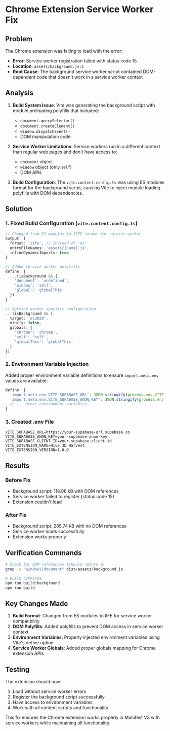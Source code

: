 # Chrome Extension Service Worker Fix

## Problem
The Chrome extension was failing to load with the error:
- **Error**: Service worker registration failed with status code 15
- **Location**: `assets/background.js:1`
- **Root Cause**: The background service worker script contained DOM-dependent code that doesn't work in a service worker context

## Analysis
1. **Build System Issue**: Vite was generating the background script with module preloading polyfills that included:
   - `document.querySelector()`
   - `document.createElement()`
   - `window.dispatchEvent()`
   - DOM manipulation code

2. **Service Worker Limitations**: Service workers run in a different context than regular web pages and don't have access to:
   - `document` object
   - `window` object (only `self`)
   - DOM APIs

3. **Build Configuration**: The `vite.content.config.ts` was using ES modules format for the background script, causing Vite to inject module loading polyfills with DOM dependencies.

## Solution

### 1. Fixed Build Configuration (`vite.content.config.ts`)

```typescript
// Changed from ES modules to IIFE format for service worker
output: {
  format: 'iife', // Instead of 'es'
  entryFileNames: 'assets/[name].js',
  inlineDynamicImports: true
}

// Added service worker polyfills
define: {
  ...(isBackground && {
    'document': 'undefined',
    'window': 'self',
    'global': 'globalThis'
  })
}

// Service worker specific configuration
...(isBackground && {
  target: 'es2020',
  minify: false,
  globals: {
    'chrome': 'chrome',
    'self': 'self',
    'globalThis': 'globalThis'
  }
})
```

### 2. Environment Variable Injection

Added proper environment variable definitions to ensure `import.meta.env` values are available:

```typescript
define: {
  'import.meta.env.VITE_SUPABASE_URL': JSON.stringify(process.env.VITE_SUPABASE_URL || ''),
  'import.meta.env.VITE_SUPABASE_ANON_KEY': JSON.stringify(process.env.VITE_SUPABASE_ANON_KEY || ''),
  // ... other environment variables
}
```

### 3. Created .env File

```env
VITE_SUPABASE_URL=https://your-supabase-url.supabase.co
VITE_SUPABASE_ANON_KEY=your-supabase-anon-key
VITE_SUPABASE_CLIENT_ID=your-supabase-client-id
VITE_EXTENSION_NAME=Hive 3D Harvest
VITE_EXTENSION_VERSION=1.0.0
```

## Results

### Before Fix
- Background script: 118.96 kB with DOM references
- Service worker failed to register (status code 15)
- Extension couldn't load

### After Fix
- Background script: 285.74 kB with no DOM references
- Service worker loads successfully
- Extension works properly

## Verification Commands

```bash
# Check for DOM references (should return 0)
grep -c "window\|document" dist/assets/background.js

# Build commands
npm run build:background
npm run build
```

## Key Changes Made

1. **Build Format**: Changed from ES modules to IIFE for service worker compatibility
2. **DOM Polyfills**: Added polyfills to prevent DOM access in service worker context
3. **Environment Variables**: Properly injected environment variables using Vite's define option
4. **Service Worker Globals**: Added proper globals mapping for Chrome extension APIs

## Testing

The extension should now:
1. Load without service worker errors
2. Register the background script successfully
3. Have access to environment variables
4. Work with all content scripts and functionality

This fix ensures the Chrome extension works properly in Manifest V3 with service workers while maintaining all functionality.